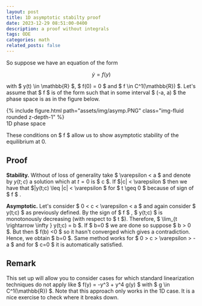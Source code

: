 ```yaml
---
layout: post
title: 1D asymptotic stabilty proof
date: 2023-12-29 08:51:00-0400
description: a proof without integrals 
tags: ODE
categories: math
related_posts: false
---
```



So suppose we have an equation of the form 

$$
\dot y = f(y)
$$

with $ y(t) \in \mathbb{R} $, $ f(0) = 0 $ and $ f \in C^1(\mathbb{R}) $. Let's assume that $ f $ is of the form such that in some interval $ (-a, a) $ the phase space is as in the figure below.


<div class="row">
    <div class="col-sm mt-3 mt-md-0">
        {% include figure.html path="assets/img/asymp.PNG" class="img-fluid rounded z-depth-1" %}
    </div>
</div>
<div class="caption">
    1D phase space
</div>


These conditions on $ f $ allow us to show asymptotic stability of the equilibrium at 0. 

## Proof

**Stability.** Without of loss of generality take $ \varepsilon < a $ and denote by $y(t;c)$ a solution which at $t=0$ is $ c $. If $|c| < \varepsilon $  then we have that $|y(t;c) \leq |c| < \varepsilon $ for $ t \geq 0 $ because of sign of $ f $ .

**Asymptotic.** Let's consider $ 0 < c < \varepsilon < a $ and again consider $ y(t;c) $ as previously defined. By the sign of $ f $ , $ y(t;c) $ is monotonously decreasing (with respect to $ t $). Therefore, $ \lim_{t \rightarrow \infty } y(t;c) = b $. If $ b=0 $ we are done so suppose $ b > 0 $. But then $ f(b) <0 $ so it hasn't converged which gives a contradiction. Hence, we obtain $ b=0 $. Same method works for $ 0 > c > \varepsilon > -a $ and for $ c=0 $ it is automatically satisfied. 

## Remark

This set up will allow you to consider cases for which standard linearization techniques do not apply like $ f(y) = -y^3 + y^4 g(y) $ with $ g \in C^1(\mathbb{R}) $. Note that this approach only works in the 1D case. It is a nice exercise to check where it breaks down.   

